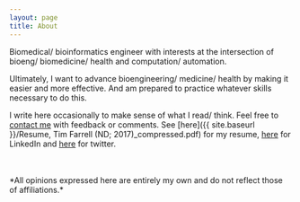 ```yaml
---
layout: page
title: About
---
```

Biomedical/ bioinformatics engineer with interests at the intersection of bioeng/ biomedicine/ health 
and computation/ automation. 


Ultimately, I want to advance bioengineering/ medicine/ health by making it easier and more effective. 
And am prepared to practice whatever skills necessary to do this. 


I write here occasionally to make sense of what I read/ think. Feel free to [contact me](mailto:tfarrell01@gmail.com) 
with feedback or comments. See [here]({{ site.baseurl }}/Resume, Tim Farrell (ND; 2017)_compressed.pdf) for my resume, 
[here](https://www.linkedin.com/in/timothy-m-farrell-8003bb42) for LinkedIn and [here](https://twitter.com/tfarrell01) for twitter.
<br>
<br>

<br>  
*All opinions expressed here are entirely my own and do not reflect those of affiliations.* 
<br>


